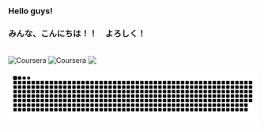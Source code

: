 ### Hello guys!
### みんな、こんにちは！！　よろしく！

<div style="display: inline_block"><br>
	 <img align="center" alt="Coursera" src="https://img.shields.io/badge/Coursera-0056D2?style=for-the-badge&logo=Coursera&logoColor=white">
   <img align="center" alt="Coursera" src="https://img.shields.io/badge/Duolingo-58CC02?style=for-the-badge&logo=Duolingo&logoColor=white">
   <a href="https://br.linkedin.com/in/izailmasilva" target="_blank"><img align="center" src="https://img.shields.io/badge/-LinkedIn-%230077B5?style=for-the-badge&logo=linkedin&logoColor=white" target="_blank"></a> 
</div>

![Snake animation](https://github.com/darvelli/darvelli/blob/output/github-contribution-grid-snake.svg)
